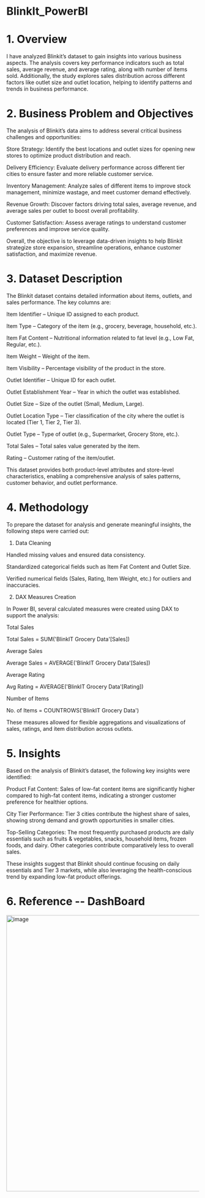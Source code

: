 # BlinkIt_PowerBI
# 1. Overview
I have analyzed Blinkit’s dataset to gain insights into various business aspects. The analysis covers key performance indicators such as total sales, average revenue, and average rating, along with number of items sold. Additionally, the study explores sales distribution across different factors like outlet size and outlet location, helping to identify patterns and trends in business performance.

# 2. Business Problem and Objectives
The analysis of Blinkit’s data aims to address several critical business challenges and opportunities:

Store Strategy: Identify the best locations and outlet sizes for opening new stores to optimize product distribution and reach.

Delivery Efficiency: Evaluate delivery performance across different tier cities to ensure faster and more reliable customer service.

Inventory Management: Analyze sales of different items to improve stock management, minimize wastage, and meet customer demand effectively.

Revenue Growth: Discover factors driving total sales, average revenue, and average sales per outlet to boost overall profitability.

Customer Satisfaction: Assess average ratings to understand customer preferences and improve service quality.

Overall, the objective is to leverage data-driven insights to help Blinkit strategize store expansion, streamline operations, enhance customer satisfaction, and maximize revenue.

# 3. Dataset Description
The Blinkit dataset contains detailed information about items, outlets, and sales performance. The key columns are:

Item Identifier – Unique ID assigned to each product.

Item Type – Category of the item (e.g., grocery, beverage, household, etc.).

Item Fat Content – Nutritional information related to fat level (e.g., Low Fat, Regular, etc.).

Item Weight – Weight of the item.

Item Visibility – Percentage visibility of the product in the store.

Outlet Identifier – Unique ID for each outlet.

Outlet Establishment Year – Year in which the outlet was established.

Outlet Size – Size of the outlet (Small, Medium, Large).

Outlet Location Type – Tier classification of the city where the outlet is located (Tier 1, Tier 2, Tier 3).

Outlet Type – Type of outlet (e.g., Supermarket, Grocery Store, etc.).

Total Sales – Total sales value generated by the item.

Rating – Customer rating of the item/outlet.

This dataset provides both product-level attributes and store-level characteristics, enabling a comprehensive analysis of sales patterns, customer behavior, and outlet performance.

# 4. Methodology
To prepare the dataset for analysis and generate meaningful insights, the following steps were carried out:

1. Data Cleaning

Handled missing values and ensured data consistency.

Standardized categorical fields such as Item Fat Content and Outlet Size.

Verified numerical fields (Sales, Rating, Item Weight, etc.) for outliers and inaccuracies.

2. DAX Measures Creation

In Power BI, several calculated measures were created using DAX to support the analysis:

Total Sales

Total Sales = SUM('BlinkIT Grocery Data'[Sales])


Average Sales

Average Sales = AVERAGE('BlinkIT Grocery Data'[Sales])


Average Rating

Avg Rating = AVERAGE('BlinkIT Grocery Data'[Rating])


Number of Items

No. of Items = COUNTROWS('BlinkIT Grocery Data')


These measures allowed for flexible aggregations and visualizations of sales, ratings, and item distribution across outlets.

# 5. Insights
Based on the analysis of Blinkit’s dataset, the following key insights were identified:

Product Fat Content: Sales of low-fat content items are significantly higher compared to high-fat content items, indicating a stronger customer preference for healthier options.

City Tier Performance: Tier 3 cities contribute the highest share of sales, showing strong demand and growth opportunities in smaller cities.

Top-Selling Categories: The most frequently purchased products are daily essentials such as fruits & vegetables, snacks, household items, frozen foods, and dairy. Other categories contribute comparatively less to overall sales.

These insights suggest that Blinkit should continue focusing on daily essentials and Tier 3 markets, while also leveraging the health-conscious trend by expanding low-fat product offerings.

# 6. Reference -- DashBoard
<img width="1574" height="721" alt="image" src="https://github.com/user-attachments/assets/cc83166f-a316-4f22-b0c9-c748177b8ca1" />

